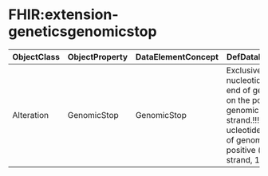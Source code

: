 # FHIR:extension-geneticsgenomicstop

| ObjectClass | ObjectProperty | DataElementConcept | DefDataElementConcept | ValueMeaning | LabelValueMeaning | Referentiel | url | ConceptualDomain | TypeConceptualDomain | FormatConceptualDomain | IdDataElementConcept | Comments |
| ----------- | -------------- | ------------------ | --------------------- | ------------ | ----------------- | ----------- | --- | ---------------- | -------------------- | ---------------------- | -------------------- | -------- |
| Alteration | GenomicStop | GenomicStop | Exclusive 0-based nucleotide position for end of genomic finding on the positive (+) genomic strand.!!!!!!!!=N======== ucleotide location for end of genomic finding on the positive (+) genomic strand, 1-based |  |  | FHIR (HL7) | http://hl7.org/fhir/extension-geneticsgenomicstop.html | FHIR:extension-geneticsgenomicstop | nonEnumerated | Integer | O21 | Pb 0/1 based |
